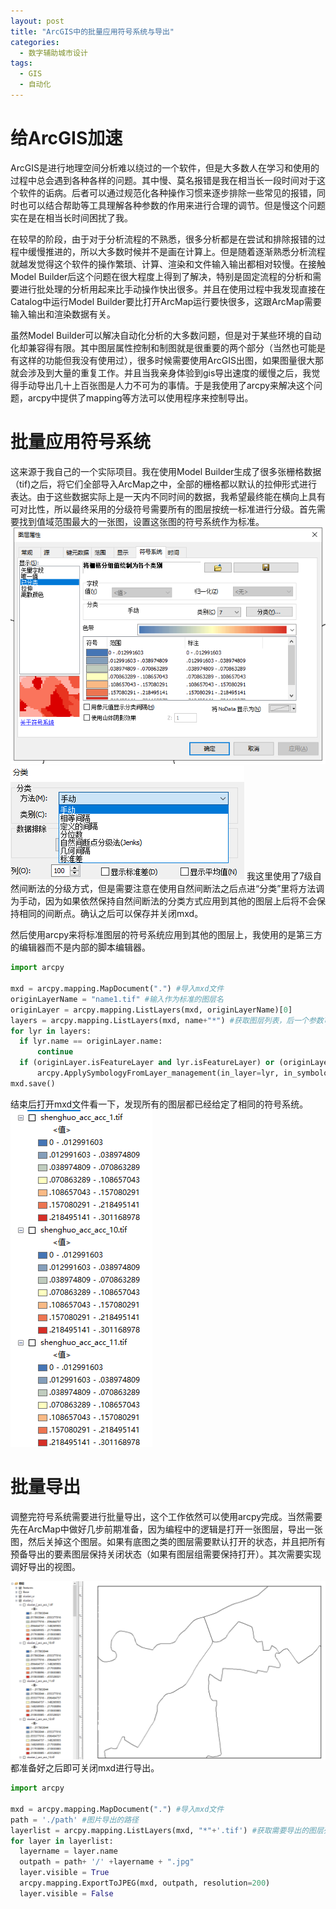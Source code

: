 ```yaml
---
layout: post
title: "ArcGIS中的批量应用符号系统与导出"
categories:
  - 数字辅助城市设计
tags:
  - GIS
  - 自动化
---
```

# 给ArcGIS加速
ArcGIS是进行地理空间分析难以绕过的一个软件，但是大多数人在学习和使用的过程中总会遇到各种各样的问题。其中慢、莫名报错是我在相当长一段时间对于这个软件的诟病。后者可以通过规范化各种操作习惯来逐步排除一些常见的报错，同时也可以结合帮助等工具理解各种参数的作用来进行合理的调节。但是慢这个问题实在是在相当长时间困扰了我。

在较早的阶段，由于对于分析流程的不熟悉，很多分析都是在尝试和排除报错的过程中缓慢推进的，所以大多数时候并不是画在计算上。但是随着逐渐熟悉分析流程就越发觉得这个软件的操作繁琐、计算、渲染和文件输入输出都相对较慢。在接触Model Builder后这个问题在很大程度上得到了解决，特别是固定流程的分析和需要进行批处理的分析用起来比手动操作快出很多。并且在使用过程中我发现直接在Catalog中运行Model Builder要比打开ArcMap运行要快很多，这跟ArcMap需要输入输出和渲染数据有关。

虽然Model Builder可以解决自动化分析的大多数问题，但是对于某些环境的自动化却兼容得有限。其中图层属性控制和制图就是很重要的两个部分（当然也可能是有这样的功能但我没有使用过），很多时候需要使用ArcGIS出图，如果图量很大那就会涉及到大量的重复工作。并且当我亲身体验到gis导出速度的缓慢之后，我觉得手动导出几十上百张图是人力不可为的事情。于是我使用了arcpy来解决这个问题，arcpy中提供了mapping等方法可以使用程序来控制导出。
# 批量应用符号系统
这来源于我自己的一个实际项目。我在使用Model Builder生成了很多张栅格数据（tif)之后，将它们全部导入ArcMap之中，全部的栅格都以默认的拉伸形式进行表达。由于这些数据实际上是一天内不同时间的数据，我希望最终能在横向上具有可对比性，所以最终采用的分级符号需要所有的图层按统一标准进行分级。首先需要找到值域范围最大的一张图，设置这张图的符号系统作为标准。
![](image/批量1.png)
![](image/批量2.png)
我这里使用了7级自然间断法的分级方式，但是需要注意在使用自然间断法之后点进“分类”里将方法调为手动，因为如果依然保持自然间断法的分类方式应用到其他的图层上后将不会保持相同的间断点。确认之后可以保存并关闭mxd。

然后使用arcpy来将标准图层的符号系统应用到其他的图层上，我使用的是第三方的编辑器而不是内部的脚本编辑器。
```python
import arcpy

mxd = arcpy.mapping.MapDocument(".") #导入mxd文件
originLayerName = "name1.tif" #输入作为标准的图层名
originLayer = arcpy.mapping.ListLayers(mxd, originLayerName)[0]
layers = arcpy.mapping.ListLayers(mxd, name+"*") #获取图层列表，后一个参数可以进行名称匹配,"*"代表通配
for lyr in layers:
  if lyr.name == originLayer.name: 
      continue
  if (originLayer.isFeatureLayer and lyr.isFeatureLayer) or (originLayer.isRasterLayer and lyr.isRasterLayer):
      arcpy.ApplySymbologyFromLayer_management(in_layer=lyr, in_symbology_layer=originLayer)
mxd.save()
```
结束后打开mxd文件看一下，发现所有的图层都已经给定了相同的符号系统。
![](image/批量3.png)
# 批量导出
调整完符号系统需要进行批量导出，这个工作依然可以使用arcpy完成。当然需要先在ArcMap中做好几步前期准备，因为编程中的逻辑是打开一张图层，导出一张图，然后关掉这个图层。如果有底图之类的图层需要默认打开的状态，并且把所有预备导出的要素图层保持关闭状态（如果有图层组需要保持打开）。其次需要实现调好导出的视图。

![](image/批量4.png)
都准备好之后即可关闭mxd进行导出。
```python
import arcpy

mxd = arcpy.mapping.MapDocument(".") #导入mxd文件
path = './path' #图片导出的路径
layerlist = arcpy.mapping.ListLayers(mxd, "*"+'.tif') #获取需要导出的图层列表
for layer in layerlist:
  layername = layer.name
  outpath = path+ '/' +layername + ".jpg"
  layer.visible = True
  arcpy.mapping.ExportToJPEG(mxd, outpath, resolution=200)
  layer.visible = False
```